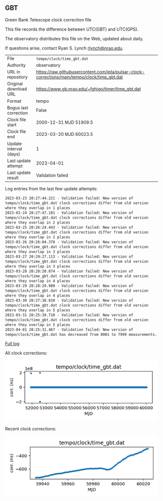 
## GBT

Green Bank Telescope clock correction file

This file records the difference between UTC(GBT) and UTC(GPS).

The observatory distributes this file on the Web, updated about daily.

If questions arise, contact Ryan S. Lynch <rlynch@nrao.edu>.

|     |     |
|:--- |:--- |
| File | `tempo/clock/time_gbt.dat` |
| Authority | observatory |
| URL in repository | <https://raw.githubusercontent.com/ipta/pulsar-clock-corrections/main/tempo/clock/time_gbt.dat> |
| Original download URL | <https://www.gb.nrao.edu/~fghigo/timer/time_gbt.dat> |
| Format | tempo |
| Bogus last correction | False |
| Clock file start | 2000-12-31 MJD 51909.5 |
| Clock file end | 2023-03-20 MJD 60023.5 |
| Update interval (days) | 1 |
| Last update attempt | 2023-04-01 |
| Last update result | Validation failed |

Log entries from the last few update attempts:
```
2023-03-23 20:27:44.221 - Validation failed: New version of tempo/clock/time_gbt.dat clock corrections differ from old version where they overlap in 1 places
2023-03-24 20:27:47.181 - Validation failed: New version of tempo/clock/time_gbt.dat clock corrections differ from old version where they overlap in 2 places
2023-03-25 20:26:24.443 - Validation failed: New version of tempo/clock/time_gbt.dat clock corrections differ from old version where they overlap in 2 places
2023-03-26 20:26:04.378 - Validation failed: New version of tempo/clock/time_gbt.dat clock corrections differ from old version where they overlap in 3 places
2023-03-27 20:29:27.113 - Validation failed: New version of tempo/clock/time_gbt.dat clock corrections differ from old version where they overlap in 3 places
2023-03-28 20:28:20.874 - Validation failed: New version of tempo/clock/time_gbt.dat clock corrections differ from old version where they overlap in 4 places
2023-03-29 20:28:29.980 - Validation failed: New version of tempo/clock/time_gbt.dat clock corrections differ from old version where they overlap in 4 places
2023-03-30 20:27:38.810 - Validation failed: New version of tempo/clock/time_gbt.dat clock corrections differ from old version where they overlap in 5 places
2023-03-31 20:25:39.710 - Validation failed: New version of tempo/clock/time_gbt.dat clock corrections differ from old version where they overlap in 5 places
2023-04-01 20:25:31.467 - Validation failed: New version of tempo/clock/time_gbt.dat has decreased from 8001 to 7999 measurements.
```
[Full log](https://raw.githubusercontent.com/ipta/pulsar-clock-corrections/main/log/tempo/clock/time_gbt.dat.log)


All clock corrections:

![plot of all clock corrections](time_gbt.dat.png "All corrections")

Recent clock corrections:

![plot of recent clock corrections](time_gbt.dat.short.png "Recent corrections")

